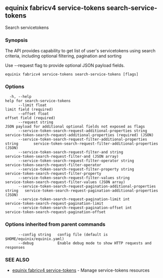 ## equinix fabricv4 service-tokens search-service-tokens

Search servicetokens

### Synopsis

The API provides capability to get list of user's servicetokens using search criteria, including optional filtering, pagination and sorting

Use --request flag to provide optional JSON payload fields.

```
equinix fabricv4 service-tokens search-service-tokens [flags]
```

### Options

```
  -h, --help                                                                   help for search-service-tokens
      --limit float                                                            limit field (required)
      --offset float                                                           offset field (required)
      --request string                                                         JSON payload for additional optional fields not exposed as flags
      --service-token-search-request-additional-properties string              service-token-search-request-additional-properties (required) (JSON)
      --service-token-search-request-filter-additional-properties string       service-token-search-request-filter-additional-properties (JSON)
      --service-token-search-request-filter-and string                         service-token-search-request-filter-and (JSON array)
      --service-token-search-request-filter-operator string                    service-token-search-request-filter-operator
      --service-token-search-request-filter-property string                    service-token-search-request-filter-property
      --service-token-search-request-filter-values string                      service-token-search-request-filter-values (JSON array)
      --service-token-search-request-pagination-additional-properties string   service-token-search-request-pagination-additional-properties (JSON)
      --service-token-search-request-pagination-limit int                      service-token-search-request-pagination-limit
      --service-token-search-request-pagination-offset int                     service-token-search-request-pagination-offset
```

### Options inherited from parent commands

```
      --config string   config file (default is $HOME/equinix/equinix.yaml)
      --debug           Enable debug mode to show HTTP requests and responses
```

### SEE ALSO

* [equinix fabricv4 service-tokens](equinix_fabricv4_service-tokens.md)	 - Manage service-tokens resources

